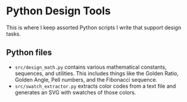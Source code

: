 # Python Design Tools

This is where I keep assorted Python scripts I write that support design tasks.

## Python files

- `src/design_math.py` contains various mathematical constants, sequences, and utilities. This includes things like the Golden Ratio, Golden Angle, Pell numbers, and the Fibonacci sequence.
- `src/swatch_extractor.py` extracts color codes from a text file and generates an SVG with swatches of those colors.
